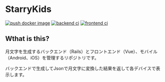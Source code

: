 # StarryKids
[![push docker image](https://github.com/Tatsumi0000/starry-kids/actions/workflows/docker-image.yml/badge.svg)](https://github.com/Tatsumi0000/starry-kids/actions/workflows/docker-image.yml)
[![backend ci](https://github.com/Tatsumi0000/starry-kids/actions/workflows/backend-ci.yml/badge.svg)](https://github.com/Tatsumi0000/starry-kids/actions/workflows/backend-ci.yml)
[![frontend ci](https://github.com/Tatsumi0000/starry-kids/actions/workflows/frontend-ci.yml/badge.svg)](https://github.com/Tatsumi0000/starry-kids/actions/workflows/frontend-ci.yml)

## Wthat is this?
月文字を生成するバックエンド（Rails）とフロントエンド（Vue）、モバイル（Android、iOS）を管理するリポジトリです。

バックエンドで生成してJsonで月文字に変換した結果を返して各デバイスで表示します。

